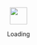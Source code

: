 <div align="center">
  <br><br><br><br>
  <a href="https://dnl.dev">
    <img src="https://enterprise.github.com/assets/spinners/octocat-spinner-128-26a44333917854c6794d55eac947b1277fced54f1f60c5df5d93431db8753bc5.gif" width="40" height="40">
  </a>
  <p>Loading</p>
  <br><br><br><br>
</div>
